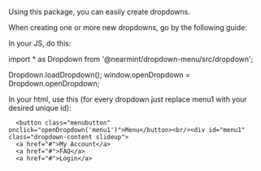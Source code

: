 Using this package, you can easily create dropdowns.

When creating one or more new dropdowns, go by the following guide:


In your JS, do this: 

import * as Dropdown from '@nearmint/dropdown-menu/src/dropdown';

Dropdown.loadDropdown();
window.openDropdown = Dropdown.openDropdown;


In your html, use this (for every dropdown just replace menu1 with your desired unique id): 

<div class="dropdown">

      <button class="menubutton" onclick="openDropdown('menu1')">Menu</button><br/><div id="menu1" class="dropdown-content slideup">
      <a href="#">My Account</a>
      <a href="#">FAQ</a>
      <a href="#">Login</a>
  </div>
      </div>
    